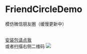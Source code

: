 # FriendCircleDemo
模仿微信朋友圈（缓慢更新中）</br></br>

[安装包请点我](https://pan.baidu.com/s/1eUaq2m2)</br>
或者扫描右侧二维码
![](https://github.com/SSuperYe/FriendCircleDemo/blob/master/screenshots/1517996178.jpg)




